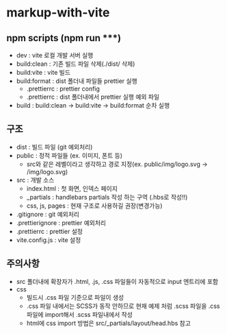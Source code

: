 # markup-with-vite


## npm scripts (npm run ***)
- dev           : vite 로컬 개발 서버 실행
- build:clean   : 기존 빌드 파일 삭제(./dist/ 삭제)
- build:vite    : vite 빌드
- build:format  : dist 폴더내 파일들 prettier 실행
  - .prettierrc : prettier config
  - .prettierrc : dist 폴더내에서 prettier 실행 예외 파일
- build         : build:clean -> build:vite -> build:format 순차 실행

## 구조
- dist    : 빌드 파일 (git 예외처리)
- public  : 정적 파일들 (ex. 이미지, 폰트 등)
  - src와 같은 레벨이라고 생각하고 경로 지정(ex. public/img/logo.svg -> /img/logo.svg)
- src     : 개발 소스
  - index.html     : 첫 화면, 인덱스 페이지
  - _partials      : handlebars partials 작성 하는 구역 (.hbs로 작성!!)
  - css, js, pages : 현재 구조로 사용하길 권장(변경가능)
- .gitignore       : git 예외처리
- .prettierignore  : prettier 예외처리
- .prettierrc      : prettier 설정
- vite.config.js   : vite 설정

## 주의사항
- src 폴더내에 확장자가 .html, .js, .css 파일들이 자동적으로 input 엔트리에 포함
- css
  - 빌드시 .css 파일 기준으로 파일이 생성
  - .css 파일 내에서는 SCSS가 동작 안하므로 현재 예제 처럼 .scss 파일을 .css파일에 import해서 .scss 파일내에서 작성
  - html에 css import 방법은 src/_partials/layout/head.hbs 참고
